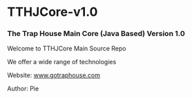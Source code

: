 # TTHJCore-v1.0
### The Trap House Main Core (Java Based) Version 1.0
Welcome to TTHJCore Main Source Repo

We offer a wide range of technologies

Website: www.gotraphouse.com

Author: Pie
  
